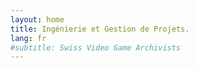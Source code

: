 ```yaml
---
layout: home
title: Ingénierie et Gestion de Projets.
lang: fr
#subtitle: Swiss Video Game Archivists
---
```

